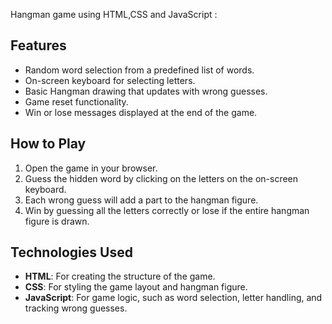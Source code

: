 Hangman game using HTML,CSS and JavaScript :

## Features

- Random word selection from a predefined list of words.
- On-screen keyboard for selecting letters.
- Basic Hangman drawing that updates with wrong guesses.
- Game reset functionality.
- Win or lose messages displayed at the end of the game.

## How to Play

1. Open the game in your browser.
2. Guess the hidden word by clicking on the letters on the on-screen keyboard.
3. Each wrong guess will add a part to the hangman figure.
4. Win by guessing all the letters correctly or lose if the entire hangman figure is drawn.

## Technologies Used

- **HTML**: For creating the structure of the game.
- **CSS**: For styling the game layout and hangman figure.
- **JavaScript**: For game logic, such as word selection, letter handling, and tracking wrong guesses.
